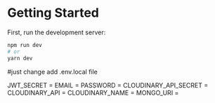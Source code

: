 # Getting Started
First, run the development server:

```bash
npm run dev
# or
yarn dev
```

#just change add .env.local file

JWT_SECRET = 
EMAIL = 
PASSWORD = 
CLOUDINARY_API_SECRET = 
CLOUDINARY_API = 
CLOUDINARY_NAME = 
MONGO_URI =
